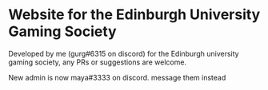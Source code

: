 # Website for the Edinburgh University Gaming Society

Developed by me (gurg#6315 on discord) for the Edinburgh university gaming society, any PRs or suggestions are welcome.

New admin is now maya#3333 on discord. message them instead


